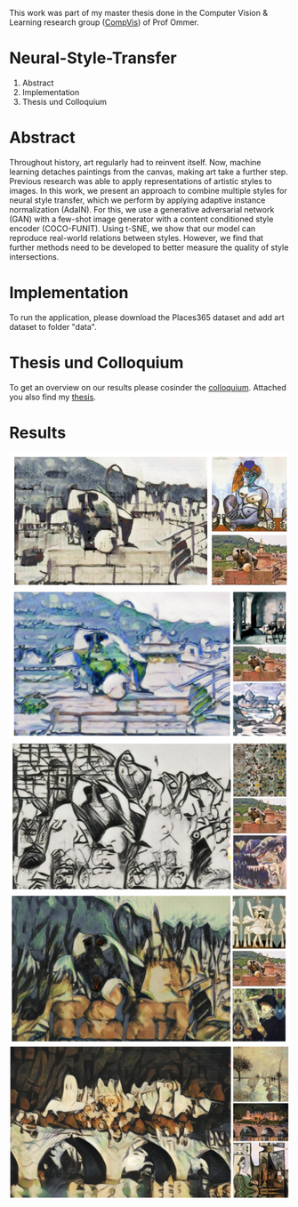 This work was part of my master thesis done in the Computer Vision & Learning research group ([CompVis](https://ommer-lab.com)) of Prof Ommer. 




# Neural-Style-Transfer

1. Abstract
2. Implementation
3. Thesis und Colloquium

# Abstract
Throughout history, art regularly had to reinvent itself. Now, machine learning detaches paintings from the canvas, making art take a further step. Previous research was able to apply representations of artistic styles to images. In this work, we present an approach to combine multiple styles for neural style transfer, which we perform by applying adaptive instance normalization (AdaIN). For this, we use a generative adversarial network (GAN) with a few-shot image generator with a content conditioned style encoder (COCO-FUNIT). Using t-SNE, we show that our model can reproduce real-world relations between styles. However, we find that further methods need to be developed to better measure the quality of style intersections.

# Implementation
To run the application, please download the Places365 dataset and add art dataset to folder "data". 

# Thesis und Colloquium
To get an overview on our results please cosinder the [colloquium](https://github.com/fmunzlin/Neural-Style-Transfer/blob/main/Colloquium_munzlinger.pdf). Attached you also find my [thesis](https://github.com/fmunzlin/Neural-Style-Transfer/blob/main/Masterarbeit_Munzlinger.pdf).

# Results

![Heidelberg Brueckenaffe stylized in the style of Picasso](figures/Ape_1_Picasso.jpg)
![Heidelberg Brueckenaffe stylized in the style of Peploe](figures/Ape_2_1_Peploe.jpg)
![Heidelberg Brueckenaffe stylized in the styles of Pollock and Kirchner](figures/ape_2_2_Pollock_kirchner.jpg)
![Heidelberg Brueckenaffe stylized in the styles of Picasso and Manet](figures/Ape_2_2_Picasso_Manet.jpg)
![Heidelberg castle stylized in the styles of Pissarro and Picasso](figures/HD_2_2_pissarro_picasso.jpg)
